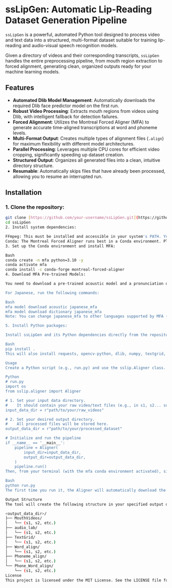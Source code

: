 # ssLipGen: Automatic Lip-Reading Dataset Generation Pipeline

`ssLipGen` is a powerful, automated Python tool designed to process video and text data into a structured, multi-format dataset suitable for training lip-reading and audio-visual speech recognition models.

Given a directory of videos and their corresponding transcripts, `ssLipGen` handles the entire preprocessing pipeline, from mouth region extraction to forced alignment, generating clean, organized outputs ready for your machine learning models.

## Features

-   **Automated Dlib Model Management**: Automatically downloads the required Dlib face predictor model on the first run.
-   **Robust Video Processing**: Extracts mouth regions from videos using Dlib, with intelligent fallback for detection failures.
-   **Forced Alignment**: Utilizes the Montreal Forced Aligner (MFA) to generate accurate time-aligned transcriptions at word and phoneme levels.
-   **Multi-Format Output**: Creates multiple types of alignment files (`.align`) for maximum flexibility with different model architectures.
-   **Parallel Processing**: Leverages multiple CPU cores for efficient video cropping, significantly speeding up dataset creation.
-   **Structured Output**: Organizes all generated files into a clean, intuitive directory structure.
-   **Resumable**: Automatically skips files that have already been processed, allowing you to resume an interrupted run.

## Installation

### 1. Clone the repository:

```bash
git clone [https://github.com/your-username/ssLipGen.git](https://github.com/your-username/ssLipGen.git)
cd ssLipGen
2. Install system dependencies:

FFmpeg: This must be installed and accessible in your system's PATH. You can install it via your system's package manager (e.g., sudo apt-get install ffmpeg on Ubuntu, brew install ffmpeg on macOS).
Conda: The Montreal Forced Aligner runs best in a Conda environment. Please install Miniconda or Anaconda.
3. Set up the Conda environment and install MFA:

Bash
conda create -n mfa python=3.10 -y
conda activate mfa
conda install -c conda-forge montreal-forced-aligner
4. Download MFA Pre-trained Models:

You need to download a pre-trained acoustic model and a pronunciation dictionary for your target language using MFA's command line.

For Japanese, run the following commands:

Bash
mfa model download acoustic japanese_mfa
mfa model download dictionary japanese_mfa
Note: You can change japanese_mfa to other languages supported by MFA (e.g., english_us_arpa). However, this pipeline has only been confirmed for Japanese.

5. Install Python packages:

Install ssLipGen and its Python dependencies directly from the repository. Make sure your mfa conda environment is active.

Bash
pip install .
This will also install requests, opencv-python, dlib, numpy, textgrid, and tqdm.

Usage
Create a Python script (e.g., run.py) and use the sslip.Aligner class. You only need to provide the input and output directories.

Python
# run.py
import os
from sslip.aligner import Aligner

# 1. Set your input data directory.
#    It should contain your raw video/text files (e.g., in s1, s2... subfolders)
input_data_dir = r"path/to/your/raw_videos"

# 2. Set your desired output directory.
#    All processed files will be stored here.
output_data_dir = r"path/to/your/processed_dataset"

# Initialize and run the pipeline
if __name__ == '__main__':
    pipeline = Aligner(
        input_dir=input_data_dir,
        output_dir=output_data_dir,
    )
    pipeline.run()
Then, from your terminal (with the mfa conda environment activated), simply run your script:

Bash
python run.py
The first time you run it, the Aligner will automatically download the necessary Dlib model if it's not found in the project folder.

Output Structure
The tool will create the following structure in your specified output directory:

<output_data_dir>/
├── MouthVideos/
│   └── (s1, s2, etc.)
├── audio_lab/
│   └── (s1, s2, etc.)
├── TextGrid/
│   └── (s1, s2, etc.)
├── Word_align/
│   └── (s1, s2, etc.)
├── Phoneme_align/
│   └── (s1, s2, etc.)
└── Phone_Word_align/
    └── (s1, s2, etc.)
License
This project is licensed under the MIT License. See the LICENSE file for details.